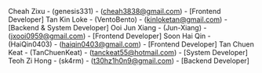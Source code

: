 Cheah Zixu - (genesis331) - (cheah3838@gmail.com) - [Frontend Developer]
Tan Kin Loke - (VentoBento) - (kinloketan@gmail.com) - [Backend & System Developer]
Ooi Jun Xiang - (Jun-Xiang) - (jxooi0959@gmail.com) - [Frontend Developer]
Soon Hai Qin - (HaiQin0403) - (haiqin0403@gmail.com) - [Frontend Developer]
Tan Chuen Keat - (TanChuenKeat) - (tanckeat55@hotmail.com) - [System Developer]
Teoh Zi Hong - (sk4rm) - (t30hz1h0n9@gmail.com) - [Backend Developer]